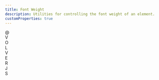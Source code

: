 ```yaml
---
title: Font Weight
description: Utilities for controlling the font weight of an element.
customProperties: true
---
```

<table-utility prefix="font" property="font-weight" custom-property="font" class="mb-lg"></table-utility>
<card-example>
	<div class="rounded-md bg-surface-1 p-sm">
	<div class="grid grid-cols-9 text-center">
		<div class="font-thin">@</div>
		<div class="font-extralight">V</div>
		<div class="font-light">O</div>
		<div class="font-normal">L</div>
		<div class="font-medium">V</div>
		<div class="font-semibold">E</div>
		<div class="font-bold">R</div>
		<div class="font-extrabold">J</div>
		<div class="font-black">S</div>
	</div>
	</div>
</card-example>